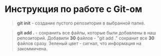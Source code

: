 # Инструкция по работе с Git-ом

> **git init** - создание пустого репозитория в выбранной папке.

> **git add .** - сохранить все файлы, которые были добавлены в наш репозиторий. Добавили **30** файлов - "git add ." сохранит все **30** файлов сразу.
Зеленый цвет - сигнал, что информация на закоммичена.
